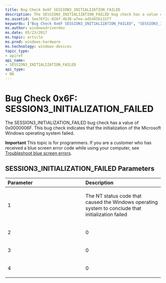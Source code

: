 ```yaml
---
title: Bug Check 0x6F SESSION3_INITIALIZATION_FAILED
description: The SESSION3_INITIALIZATION_FAILED bug check has a value of 0x0000006F. This bug check indicates that the initialization of the Microsoft Windows operating system failed.
ms.assetid: 5ee76f2c-026f-4b38-a7ee-ad5d45b132f7
keywords: ["Bug Check 0x6F SESSION3_INITIALIZATION_FAILED", "SESSION3_INITIALIZATION_FAILED"]
ms.author: windowsdriverdev
ms.date: 05/23/2017
ms.topic: article
ms.prod: windows-hardware
ms.technology: windows-devices
topic_type:
- apiref
api_name:
- SESSION3_INITIALIZATION_FAILED
api_type:
- NA
---
```


# Bug Check 0x6F: SESSION3\_INITIALIZATION\_FAILED


The SESSION3\_INITIALIZATION\_FAILED bug check has a value of 0x0000006F. This bug check indicates that the initialization of the Microsoft Windows operating system failed.

**Important** This topic is for programmers. If you are a customer who has received a blue screen error code while using your computer, see [Troubleshoot blue screen errors](http://windows.microsoft.com/windows-10/troubleshoot-blue-screen-errors).

## SESSION3\_INITIALIZATION\_FAILED Parameters


<table>
<colgroup>
<col width="50%" />
<col width="50%" />
</colgroup>
<thead>
<tr class="header">
<th align="left">Parameter</th>
<th align="left">Description</th>
</tr>
</thead>
<tbody>
<tr class="odd">
<td align="left"><p>1</p></td>
<td align="left"><p>The NT status code that caused the Windows operating system to conclude that initialization failed</p></td>
</tr>
<tr class="even">
<td align="left"><p>2</p></td>
<td align="left"><p>0</p></td>
</tr>
<tr class="odd">
<td align="left"><p>3</p></td>
<td align="left"><p>0</p></td>
</tr>
<tr class="even">
<td align="left"><p>4</p></td>
<td align="left"><p>0</p></td>
</tr>
</tbody>
</table>

 

 

 




